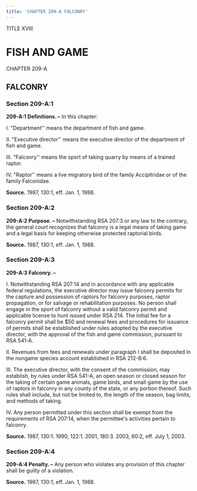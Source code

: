 ```yaml
---
title: 'CHAPTER 209-A FALCONRY'
---
```


TITLE XVIII
                                             
FISH AND GAME
=============

CHAPTER 209-A
                                             
FALCONRY
--------------

### Section 209-A:1

 **209-A:1 Definitions. –** In this chapter:
                                             
 I. "Department'' means the department of fish and game.
                                             
 II. "Executive director'' means the executive director of the
department of fish and game.
                                             
 III. "Falconry'' means the sport of taking quarry by means of a
trained raptor.
                                             
 IV. "Raptor'' means a live migratory bird of the family Accipitridae
or of the family Falconidae.

**Source.** 1987, 130:1, eff. Jan. 1, 1988.

### Section 209-A:2

 **209-A:2 Purpose. –** Notwithstanding RSA 207:3 or any law to the
contrary, the general court recognizes that falconry is a legal means of
taking game and a legal basis for keeping otherwise protected raptorial
birds.

**Source.** 1987, 130:1, eff. Jan. 1, 1988.

### Section 209-A:3

 **209-A:3 Falconry. –**
                                             
 I. Notwithstanding RSA 207:14 and in accordance with any applicable
federal regulations, the executive director may issue falconry permits
for the capture and possession of raptors for falconry purposes, raptor
propagation, or for salvage or rehabilitation purposes. No person shall
engage in the sport of falconry without a valid falconry permit and
applicable license to hunt issued under RSA 214. The initial fee for a
falconry permit shall be 
                                             $50 and renewal fees and procedures for
issuance of permits shall be established under rules adopted by the
executive director, with the approval of the fish and game commission,
pursuant to RSA 541-A.
                                             
 II. Revenues from fees and renewals under paragraph I shall be
deposited in the nongame species account established in RSA 212-B:6.
                                             
 III. The executive director, with the consent of the commission, may
establish, by rules under RSA 541-A, an open season or closed season for
the taking of certain game animals, game birds, and small game by the
use of raptors in falconry in any county of the state, or any portion
thereof. Such rules shall include, but not be limited to, the length of
the season, bag limits, and methods of taking.
                                             
 IV. Any person permitted under this section shall be exempt from the
requirements of RSA 207:14, when the permittee's activities pertain to
falconry.

**Source.** 1987, 130:1. 1990, 122:1. 2001, 180:3. 2003, 60:2, eff. July
1, 2003.

### Section 209-A:4

 **209-A:4 Penalty. –** Any person who violates any provision of this
chapter shall be guilty of a violation.

**Source.** 1987, 130:1, eff. Jan. 1, 1988.
